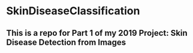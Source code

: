 # SkinDiseaseClassification
## This is a repo for Part 1 of my 2019 Project: Skin Disease Detection from Images
